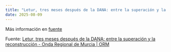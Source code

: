 ```yaml
---
title: "Letur, tres meses después de la DANA: entre la superación y la reconstrucción - Onda Regional de Murcia | ORM"
date: 2025-08-09
---
```


Más información en [fuente](https://news.google.com/rss/articles/CBMirgFBVV95cUxPTnJpcG43MzliU0s0VXY4VUJQT2xJN181ZEpmeWJxQXhubExpd1gwR2N3ZGplSVZwZXplWmh1SEtfTHNYSVFXeWRsY25sQTgxYldMa0l6cEdsMHRpblcwZW1xN1hmMnE0ZGw2cjdvaW9ISEFwaDdXUmJ0eWtGN1JmcHdIODhHNkExR3YyTlJpQTM4WjFYRUxjdjR2VXdKcU1qSlhRdDZ4N2staXB3dFE?oc=5)

Fuente: [Letur, tres meses después de la DANA: entre la superación y la reconstrucción - Onda Regional de Murcia | ORM](https://news.google.com/rss/articles/CBMirgFBVV95cUxPTnJpcG43MzliU0s0VXY4VUJQT2xJN181ZEpmeWJxQXhubExpd1gwR2N3ZGplSVZwZXplWmh1SEtfTHNYSVFXeWRsY25sQTgxYldMa0l6cEdsMHRpblcwZW1xN1hmMnE0ZGw2cjdvaW9ISEFwaDdXUmJ0eWtGN1JmcHdIODhHNkExR3YyTlJpQTM4WjFYRUxjdjR2VXdKcU1qSlhRdDZ4N2staXB3dFE?oc=5)
